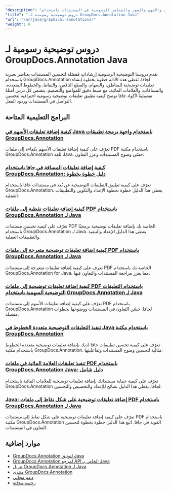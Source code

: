 ```yaml
---
"description": "دروس تعليمية كاملة حول كيفية إضافة الأشكال والأسهم والصور والعناصر الرسومية في المستندات باستخدام GroupDocs.Annotation for Java."
"title": "دروس توضيحية رسومية لـ GroupDocs.Annotation Java"
"url": "/ar/java/graphical-annotations/"
"weight": 6
---
```


# دروس توضيحية رسومية لـ GroupDocs.Annotation Java

تقدم دروسنا التوضيحية الرسومية إرشاداتٍ مُفصّلة لتحسين المستندات بعناصر بصرية باستخدام GroupDocs.Annotation لجافا. تُغطي هذه الأدلة خطوة بخطوة إنشاء تعليقات توضيحية للمناطق، والسهام، والقطع الناقص، والنقاط، والخطوط المتعددة، والمسافات، والعلامات المائية، مع ضبط دقيق للمواضع والتصميم. يتضمن كل درس أمثلةً تفصيليةً لأكواد جافا توضح كيفية تطبيق تعليقات توضيحية رسومية احترافية لتحسين التواصل في المستندات وردود الفعل.

## البرامج التعليمية المتاحة

### [كيفية إضافة تعليقات الأسهم في Java باستخدام واجهة برمجة تطبيقات GroupDocs.Annotation](./add-arrow-annotations-java-groupdocs/)
تعرّف على كيفية إضافة تعليقات الأسهم بكفاءة إلى ملفات PDF باستخدام مكتبة GroupDocs.Annotation للغة Java. حسّن وضوح المستندات وعزز التعاون.

### [كيفية إضافة تعليقات المسافة في جافا باستخدام GroupDocs.Annotation: دليل خطوة بخطوة](./add-distance-annotations-java-groupdocs-annotation/)
تعرّف على كيفية تطبيق التعليقات التوضيحية عن بُعد في مستندات جافا باستخدام GroupDocs.Annotation. يغطي هذا الدليل خطوة بخطوة الإعداد والتكوين والتطبيقات العملية.

### [كيفية إضافة تعليقات نقطية إلى ملفات PDF باستخدام GroupDocs.Annotation لـ Java](./groupdocs-annotation-java-add-point-pdf/)
تعرّف على كيفية تحسين مستندات PDF الخاصة بك بإضافة تعليقات توضيحية برمجيًا باستخدام GroupDocs.Annotation لـ Java. يغطي هذا الدليل الإعداد والتنفيذ والتطبيقات العملية.

### [كيفية إضافة تعليقات توضيحية متعرجة إلى ملفات PDF باستخدام GroupDocs.Annotation لـ Java](./groupdocs-java-squiggly-annotations-pdf/)
تعرف على كيفية إضافة تعليقات متعرجة إلى مستندات PDF الخاصة بك باستخدام GroupDocs.Annotation for Java، مما يعزز مراجعة المستندات والتعاون فيها.

### [كيفية إضافة تعليقات توضيحية إلى ملفات PDF باستخدام التعليقات التوضيحية السهمية باستخدام GroupDocs.Annotation لـ Java](./annotate-pdf-arrows-groupdocs-java/)
تعرّف على كيفية إضافة تعليقات الأسهم إلى مستندات PDF باستخدام GroupDocs.Annotation لجافا. حسّن التعاون في المستندات ووضوحها بخطوات مفصلة.

### [تنفيذ التعليقات التوضيحية متعددة الخطوط في Java باستخدام مكتبة GroupDocs.Annotation](./java-polyline-annotation-groupdocs-guide/)
تعرّف على كيفية تحسين تطبيقات جافا لديك بإضافة تعليقات توضيحية متعددة الخطوط باستخدام مكتبة GroupDocs.Annotation. مثالية لتحسين وضوح المستندات وتفاعليتها.

### [تنفيذ تعليقات العلامة المائية في ملفات PDF باستخدام GroupDocs.Annotation Java: دليل شامل](./groupdocs-java-watermark-annotations-pdf-guide/)
تعرّف على كيفية حماية مستنداتك بإضافة تعليقات توضيحية للعلامات المائية باستخدام GroupDocs.Annotation لجافا. يغطي هذا الدليل نصائح للإعداد والتخصيص والتحسين.

### [Java: إضافة تعليقات توضيحية على شكل نقاط إلى ملفات PDF باستخدام GroupDocs.Annotation لـ Java](./java-ellipse-annotations-pdf-groupdocs/)
تعرّف على كيفية إضافة تعليقات توضيحية على شكل نقاط إلى مستندات PDF باستخدام مكتبة GroupDocs.Annotation القوية في جافا. اتبع هذا الدليل خطوة بخطوة لتحسين التعاون في المستندات.

## موارد إضافية

- [GroupDocs.Annotation لتوثيق Java](https://docs.groupdocs.com/annotation/java/)
- [GroupDocs.Annotation لمرجع API الخاص بـ Java](https://reference.groupdocs.com/annotation/java/)
- [تنزيل GroupDocs.Annotation لـ Java](https://releases.groupdocs.com/annotation/java/)
- [منتدى GroupDocs.Annotation](https://forum.groupdocs.com/c/annotation)
- [دعم مجاني](https://forum.groupdocs.com/)
- [رخصة مؤقتة](https://purchase.groupdocs.com/temporary-license/)